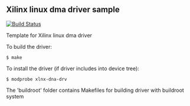 Xilinx linux dma driver sample
--------------------------

[![Build Status][travis-badge]][travis-link]

[travis-badge]:    https://travis-ci.org/pashinov/xilinx-dma-driver.svg?branch=master
[travis-link]:     https://travis-ci.org/pashinov/xilinx-dma-driver

Template for Xilinx linux dma driver

To build the driver:
```
$ make
```

To install the driver (if driver includes into device tree):
```
$ modprobe xlnx-dna-drv
```

The 'buildroot' folder contains Makefiles for building driver with buildroot system

